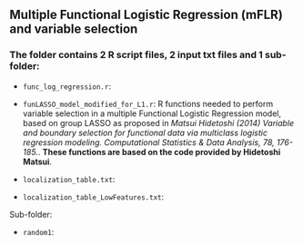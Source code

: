 ## Multiple Functional Logistic Regression (mFLR) and variable selection

### The folder contains 2 R script files, 2 input txt files and 1 sub-folder:

- `func_log_regression.r`: 

- `funLASSO_model_modified_for_L1.r`: R functions needed to perform variable selection in a multiple Functional Logistic Regression model, based on group LASSO as proposed in *Matsui Hidetoshi (2014) Variable and boundary selection for functional data via multiclass logistic regression modeling. Computational Statistics & Data Analysis, 78, 176-185.*. **These functions are based on the code provided by Hidetoshi Matsui**.

- `localization_table.txt`:

- `localization_table_LowFeatures.txt`: 

Sub-folder:
- `random1`:
